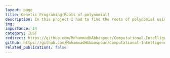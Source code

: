 ```yaml
---
layout: page
title: Genetic Programing(Roots of polynomial)
description: In this project I had to find the roots of polynomial using Genetic Programing
img: 
importance: 14
category: IUST
redirect: https://github.com/MohammadHAbbaspour/Computational-Intelligence/blob/main/Genetic_Programing-Roots_of_polynomials.py
github: https://github.com/MohammadHAbbaspour/Computational-Intelligence/blob/main/Genetic_Programing-Roots_of_polynomials.py
related_publications: false
---
```

